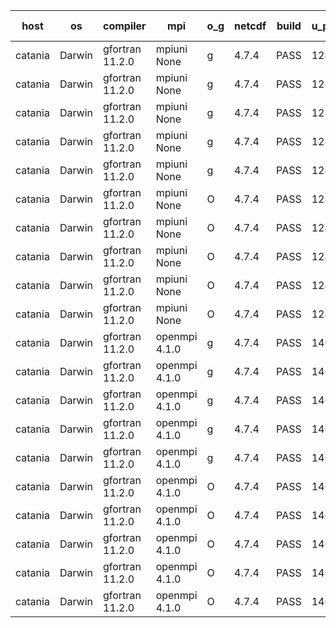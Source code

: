 

| host     | os       | compiler                              | mpi                      | o_g        | netcdf        | build       | u_pass          | u_fail          | s_pass            | s_fail            | e_pass             | e_fail             | nuopc_pass       | nuopc_fail       | artifacts link          |
|----------|----------|---------------------------------------|--------------------------|------------|---------------|-------------|-----------------|-----------------|-------------------|-------------------|--------------------|--------------------|------------------|------------------|-------------------------|
| catania | Darwin | gfortran 11.2.0 | mpiuni None  | g | 4.7.4  | PASS | 12425 | 0 | 8 | 0 | 44 | 0 | None | None | <a href="https://github.com/esmf-org/esmf-test-artifacts/tree/188cafdf3078f1db2251fe5ad4419ed7fabe09f6/fix_darwin_gfortranclang_openmpi_preload/gfortran/11.2.0/g/mpiuni/None" target="_blank">188cafd</a> | 
| catania | Darwin | gfortran 11.2.0 | mpiuni None  | g | 4.7.4  | PASS | 12425 | 0 | 8 | 0 | 44 | 0 | None | None | <a href="https://github.com/esmf-org/esmf-test-artifacts/tree/9a0a1eb937cae57945db8574e6476947ef829c08/fix_darwin_gfortranclang_openmpi_preload/gfortran/11.2.0/g/mpiuni/None" target="_blank">9a0a1eb</a> | 
| catania | Darwin | gfortran 11.2.0 | mpiuni None  | g | 4.7.4  | PASS | 12425 | 0 | 8 | 0 | 44 | 0 | None | None | <a href="https://github.com/esmf-org/esmf-test-artifacts/tree/77614d9524f2ab23aab33389b47609dbbb81006a/fix_darwin_gfortranclang_openmpi_preload/gfortran/11.2.0/g/mpiuni/None" target="_blank">77614d9</a> | 
| catania | Darwin | gfortran 11.2.0 | mpiuni None  | g | 4.7.4  | PASS | 12425 | 0 | 8 | 0 | 44 | 0 | None | None | <a href="https://github.com/esmf-org/esmf-test-artifacts/tree/ed724a578ea73d55080dc80708e2ab79884c9713/fix_darwin_gfortranclang_openmpi_preload/gfortran/11.2.0/g/mpiuni/None" target="_blank">ed724a5</a> | 
| catania | Darwin | gfortran 11.2.0 | mpiuni None  | g | 4.7.4  | PASS | 12425 | 0 | 8 | 0 | 44 | 0 | None | None | <a href="https://github.com/esmf-org/esmf-test-artifacts/tree/1c1bc04d834b0a3b54ef063b50948f30c31b91ac/fix_darwin_gfortranclang_openmpi_preload/gfortran/11.2.0/g/mpiuni/None" target="_blank">1c1bc04</a> | 
| catania | Darwin | gfortran 11.2.0 | mpiuni None  | O | 4.7.4  | PASS | 12425 | 0 | 8 | 0 | 44 | 0 | None | None | <a href="https://github.com/esmf-org/esmf-test-artifacts/tree/977bfeca0e19f351263b47b703853ab6ff37c756/fix_darwin_gfortranclang_openmpi_preload/gfortran/11.2.0/O/mpiuni/None" target="_blank">977bfec</a> | 
| catania | Darwin | gfortran 11.2.0 | mpiuni None  | O | 4.7.4  | PASS | 12425 | 0 | 8 | 0 | 44 | 0 | None | None | <a href="https://github.com/esmf-org/esmf-test-artifacts/tree/b55dea81a353abb85644d581ac80f2b8290052aa/fix_darwin_gfortranclang_openmpi_preload/gfortran/11.2.0/O/mpiuni/None" target="_blank">b55dea8</a> | 
| catania | Darwin | gfortran 11.2.0 | mpiuni None  | O | 4.7.4  | PASS | 12425 | 0 | 8 | 0 | 44 | 0 | None | None | <a href="https://github.com/esmf-org/esmf-test-artifacts/tree/e7f96d07225219e7af686c3031f39c3a9d1b18a8/fix_darwin_gfortranclang_openmpi_preload/gfortran/11.2.0/O/mpiuni/None" target="_blank">e7f96d0</a> | 
| catania | Darwin | gfortran 11.2.0 | mpiuni None  | O | 4.7.4  | PASS | 12425 | 0 | 8 | 0 | 44 | 0 | None | None | <a href="https://github.com/esmf-org/esmf-test-artifacts/tree/0717f7acd86ce91f7bfefcb52b7828e1bd323484/fix_darwin_gfortranclang_openmpi_preload/gfortran/11.2.0/O/mpiuni/None" target="_blank">0717f7a</a> | 
| catania | Darwin | gfortran 11.2.0 | mpiuni None  | O | 4.7.4  | PASS | 12425 | 0 | 8 | 0 | 44 | 0 | None | None | <a href="https://github.com/esmf-org/esmf-test-artifacts/tree/c8b695d61a0df9591cf03934000c08774467affc/fix_darwin_gfortranclang_openmpi_preload/gfortran/11.2.0/O/mpiuni/None" target="_blank">c8b695d</a> | 
| catania | Darwin | gfortran 11.2.0 | openmpi 4.1.0  | g | 4.7.4  | PASS | 14084 | 9 | 49 | 0 | 81 | 0 | 47 | 0 | <a href="https://github.com/esmf-org/esmf-test-artifacts/tree/3f4c86d13e5d6c93330313fb99cd1ff68b402064/fix_darwin_gfortranclang_openmpi_preload/gfortran/11.2.0/g/openmpi/4.1.0" target="_blank">3f4c86d</a> | 
| catania | Darwin | gfortran 11.2.0 | openmpi 4.1.0  | g | 4.7.4  | PASS | 14084 | 9 | 49 | 0 | 81 | 0 | 47 | 0 | <a href="https://github.com/esmf-org/esmf-test-artifacts/tree/afc7077cbdf733e943a062322c72a4b1823a200a/fix_darwin_gfortranclang_openmpi_preload/gfortran/11.2.0/g/openmpi/4.1.0" target="_blank">afc7077</a> | 
| catania | Darwin | gfortran 11.2.0 | openmpi 4.1.0  | g | 4.7.4  | PASS | 14084 | 9 | 49 | 0 | 81 | 0 | 47 | 0 | <a href="https://github.com/esmf-org/esmf-test-artifacts/tree/eac3b17c2a10fd5a0034ec49e58f7e5ed467f93c/fix_darwin_gfortranclang_openmpi_preload/gfortran/11.2.0/g/openmpi/4.1.0" target="_blank">eac3b17</a> | 
| catania | Darwin | gfortran 11.2.0 | openmpi 4.1.0  | g | 4.7.4  | PASS | 14084 | 9 | 49 | 0 | 81 | 0 | 47 | 0 | <a href="https://github.com/esmf-org/esmf-test-artifacts/tree/e379fd484492eb046f439d94eafe5be310ac0df1/fix_darwin_gfortranclang_openmpi_preload/gfortran/11.2.0/g/openmpi/4.1.0" target="_blank">e379fd4</a> | 
| catania | Darwin | gfortran 11.2.0 | openmpi 4.1.0  | g | 4.7.4  | PASS | 14084 | 9 | 49 | 0 | 81 | 0 | 47 | 0 | <a href="https://github.com/esmf-org/esmf-test-artifacts/tree/dda21f7b87b7f05741620ab8233e45683b0c6a5b/fix_darwin_gfortranclang_openmpi_preload/gfortran/11.2.0/g/openmpi/4.1.0" target="_blank">dda21f7</a> | 
| catania | Darwin | gfortran 11.2.0 | openmpi 4.1.0  | O | 4.7.4  | PASS | 14084 | 9 | 49 | 0 | 81 | 0 | 47 | 0 | <a href="https://github.com/esmf-org/esmf-test-artifacts/tree/945161611d2f0fa8792f36408f11cc3654cd121b/fix_darwin_gfortranclang_openmpi_preload/gfortran/11.2.0/O/openmpi/4.1.0" target="_blank">9451616</a> | 
| catania | Darwin | gfortran 11.2.0 | openmpi 4.1.0  | O | 4.7.4  | PASS | 14084 | 9 | 49 | 0 | 81 | 0 | 47 | 0 | <a href="https://github.com/esmf-org/esmf-test-artifacts/tree/d6b84f5d3a65f6ef1f799e997a912b95cd210c50/fix_darwin_gfortranclang_openmpi_preload/gfortran/11.2.0/O/openmpi/4.1.0" target="_blank">d6b84f5</a> | 
| catania | Darwin | gfortran 11.2.0 | openmpi 4.1.0  | O | 4.7.4  | PASS | 14084 | 9 | 49 | 0 | 81 | 0 | 47 | 0 | <a href="https://github.com/esmf-org/esmf-test-artifacts/tree/67c7ed256845b31b0887a0b1d4bb42c0561c7c5c/fix_darwin_gfortranclang_openmpi_preload/gfortran/11.2.0/O/openmpi/4.1.0" target="_blank">67c7ed2</a> | 
| catania | Darwin | gfortran 11.2.0 | openmpi 4.1.0  | O | 4.7.4  | PASS | 14084 | 9 | 49 | 0 | 81 | 0 | 47 | 0 | <a href="https://github.com/esmf-org/esmf-test-artifacts/tree/8c2c97c8097dfbc8ddaf0b0782530666b63e1860/fix_darwin_gfortranclang_openmpi_preload/gfortran/11.2.0/O/openmpi/4.1.0" target="_blank">8c2c97c</a> | 
| catania | Darwin | gfortran 11.2.0 | openmpi 4.1.0  | O | 4.7.4  | PASS | 14084 | 9 | 49 | 0 | 81 | 0 | 47 | 0 | <a href="https://github.com/esmf-org/esmf-test-artifacts/tree/a87b601ac7ce936860f8eff8761d2f9d5e85acd6/fix_darwin_gfortranclang_openmpi_preload/gfortran/11.2.0/O/openmpi/4.1.0" target="_blank">a87b601</a> | 

